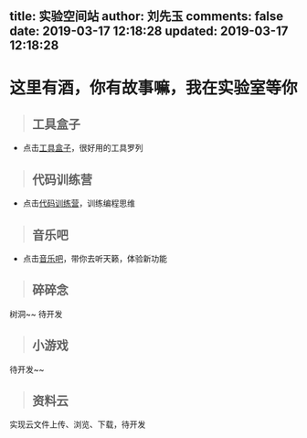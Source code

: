 title: 实验空间站
author: 刘先玉
comments: false
date: 2019-03-17 12:18:28
updated: 2019-03-17 12:18:28
---

#  这里有酒，你有故事嘛，我在实验室等你

> ## 工具盒子

* 点击<a href="/laboratory/toolBox/index.html">工具盒子</a>，很好用的工具罗列

> ## 代码训练营

* 点击<a href="/laboratory/trainingCamp/index.html">代码训练营</a>，训练编程思维

> ## 音乐吧

* 点击<a href="/laboratory/music/index.html">音乐吧</a>，带你去听天籁，体验新功能

> ## 碎碎念

树洞~~ 待开发

> ## 小游戏

待开发~~

> ## 资料云

实现云文件上传、浏览、下载，待开发

